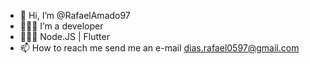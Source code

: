 - 👋 Hi, I’m @RafaelAmado97
- 🧑🏻‍💻 I’m a developer
- 🧑🏻‍💻 Node.JS | Flutter
- 📫 How to reach me send me an e-mail dias.rafael0597@gmail.com
